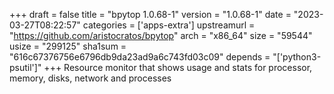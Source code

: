 +++
draft = false
title = "bpytop 1.0.68-1"
version = "1.0.68-1"
date = "2023-03-27T08:22:57"
categories = ['apps-extra']
upstreamurl = "https://github.com/aristocratos/bpytop"
arch = "x86_64"
size = "59544"
usize = "299125"
sha1sum = "616c67376756e6796db9da23ad9a6c743fd03c09"
depends = "['python3-psutil']"
+++
Resource monitor that shows usage and stats for processor, memory, disks, network and processes